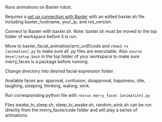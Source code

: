 Runs animations on Baxter robot.

Requires a [set up connection with Baxter](http://sdk.rethinkrobotics.com/wiki/Workstation_Setup) with an edited baxter.sh file including baxter_hostname, your_ip, and ros_version.

Connect to Baxter with baxter.sh. Note: baxter.sh must be moved to the top folder of workspace before it is run.

Move to baxter_facial_animation/arm_urdf/code and `chmod +x [animation].py` to make sure all .py files are executable.
Also `source devel/setup.bash` in the top folder of your workspace to make sure merry_faces is a package before running.


Change directory into desired facial expression folder.

Available faces are: approval, confusion, disapproval, happiness, idle, laughing, sleeping, thinking, waking, wink.

Run correspoinding python file with ```rosrun merry_faces [animation].py```

Files awake_to_sleep.sh, sleep_to_awake.sh, random_wink.sh can be run directly from the merry_faces/code folder and will play a series of animations.

